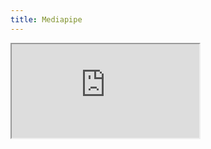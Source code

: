 ```yaml
---
title: Mediapipe
---
```


<iframe src="https://medium.com/@powderapp/mediapipe-tutorial-find-memes-that-match-your-facial-expression-9bf598da98c0">
